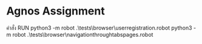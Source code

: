 # Agnos Assignment
คำสั่ง RUN
python3 -m robot .\tests\browser\userregistration.robot
python3 -m robot .\tests\browser\navigationthroughtabspages.robot
